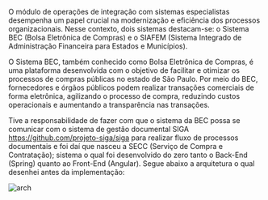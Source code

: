 O módulo de operações de integração com sistemas especialistas desempenha um papel crucial na modernização e eficiência dos processos organizacionais. Nesse contexto, dois sistemas destacam-se: o Sistema BEC (Bolsa Eletrônica de Compras) e o SIAFEM (Sistema Integrado de Administração Financeira para Estados e Municípios).

O Sistema BEC, também conhecido como Bolsa Eletrônica de Compras, é uma plataforma desenvolvida com o objetivo de facilitar e otimizar os processos de compras públicas no estado de São Paulo. Por meio do BEC, fornecedores e órgãos públicos podem realizar transações comerciais de forma eletrônica, agilizando o processo de compra, reduzindo custos operacionais e aumentando a transparência nas transações.

Tive a responsabilidade de fazer com que o sistema da BEC possa se comunicar com o sistema de gestâo documental SIGA https://github.com/projeto-siga/siga para realizar fluxo de processos documentais e foi daí que nasceu a SECC (Serviço de Compra e Contratação); sistema o qual foi desenvolvido do zero tanto o Back-End (Spring) quanto ao Front-End (Angular). Segue abaixo a arquitetura o qual desenhei antes da implementação:

![arch](https://github.com/gabrielfilipy/secc-api/assets/73559672/d270a75e-7e6b-4d56-887e-5b97104f22fb)

